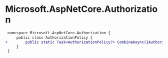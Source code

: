 # Microsoft.AspNetCore.Authorization

``` diff
 namespace Microsoft.AspNetCore.Authorization {
     public class AuthorizationPolicy {
+        public static Task<AuthorizationPolicy?> CombineAsync(IAuthorizationPolicyProvider policyProvider, IEnumerable<IAuthorizeData> authorizeData, IEnumerable<AuthorizationPolicy> policies);
     }
 }
```

